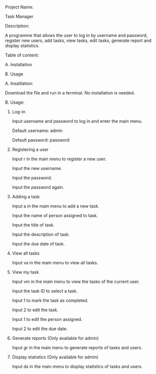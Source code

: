 Project Name: 

Task Manager



Description: 

A programme that allows the user to log in by username and password, register new users, add tasks, view tasks, edit tasks, generate report and display statistics.



Table of content:

A. Installation

B. Usage



A. Insatllation:

Download the file and run in a terminal. No installation is needed.



B. Usage:

1. Log-in
   
   Input username and password to log in and enter the main menu.
   
   Default username: admin
   
   Default password: password

	
2. Registering a user
   
   Input r in the main menu to register a new user.
   
   Input the new username.
   
   Input the password.
   
   Input the password again.
   

3. Adding a task
   
   Input a in the main menu to add a new task.
   
   Input the name of person assigned to task.
   
   Input the title of task.
   
   Input the description of task.
   
   Input the due date of task.
   

4. View all tasks
   
   Input va in the main menu to view all tasks.


5. View my task
    
   Input vm in the main menu to view the tasks of the current user.
   
   Input the task ID to select a task.
   
   Input 1 to mark the task as completed.
   
   Input 2 to edit the task.
   
     Input 1 to edit the person assigned.
   
     Input 2 to edit the due date.
   

6. Generate reports (Only available for admin)
    
   Input gr in the main menu to generate reports of tasks and users.

 

7. Display statistics (Only available for admin)
    
   Input ds in the main menu to display statistics of tasks and users.




